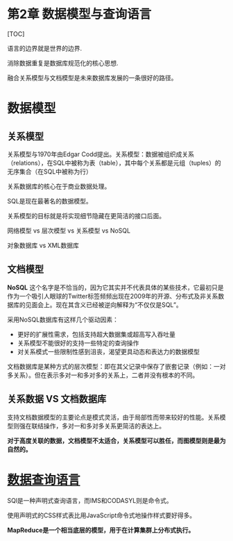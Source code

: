 # 第2章 数据模型与查询语言

[TOC]

语言的边界就是世界的边界.

消除数据重复是数据库规范化的核心思想.

融合关系模型与文档模型是未来数据库发展的一条很好的路径。

# 数据模型

## 关系模型

关系模型与1970年由Edgar Codd提出。关系模型：数据被组织成关系（relations），在SQL中被称为表（table），其中每个关系都是元组（tuples）的无序集合（在SQL中被称为行）

关系数据库的核心在于商业数据处理。

SQL是现在最著名的数据模型。

关系模型的目标就是将实现细节隐藏在更简洁的接口后面。

网络模型 vs 层次模型 vs 关系模型 vs NoSQL

对象数据库 vs XML数据库

## 文档模型

**NoSQL** 这个名字是不恰当的，因为它其实并不代表具体的某些技术，它最初只是作为一个吸引人眼球的Twitter标签频频出现在2009年的开源、分布式及非关系数据库的见面会上。现在其含义已经被逆向解释为“不仅仅是SQL”。

采用NoSQL数据库有这样几个驱动因素：

- 更好的扩展性需求，包括支持超大数据集或超高写入吞吐量
- 关系模型不能很好的支持一些特定的查询操作
- 对关系模式一些限制性感到沮丧，渴望更具动态和表达力的数据模型

文档数据库是某种方式的层次模型：即在其父记录中保存了嵌套记录（例如：一对多关系）。但在表示多对一和多对多的关系上，二者并没有根本的不同。



## 关系数据 VS 文档数据库

支持文档数据模型的主要论点是模式灵活，由于局部性而带来较好的性能。关系模型则强在联结操作，多对一和多对多关系更简洁的表达上。

**对于高度关联的数据，文档模型不太适合，关系模型可以胜任，而图模型则是最为自然的。**



# [数据查询语言](数据查询语言)

SQl是一种声明式查询语言，而IMS和CODASYL则是命令式。

使用声明式的CSS样式表比用JavaScript命令式地操作样式要好得多。

**MapReduce是一个相当底层的模型，用于在计算集群上分布式执行。**



